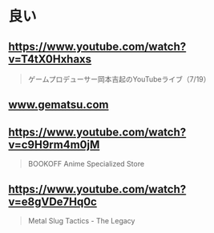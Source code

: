 # 良い

## https://www.youtube.com/watch?v=T4tX0Hxhaxs

> ゲームプロデューサー岡本吉起のYouTubeライブ（7/19）

## www.gematsu.com

## https://www.youtube.com/watch?v=c9H9rm4m0jM

> BOOKOFF Anime Specialized Store

## https://www.youtube.com/watch?v=e8gVDe7Hq0c 

> Metal Slug Tactics - The Legacy 
